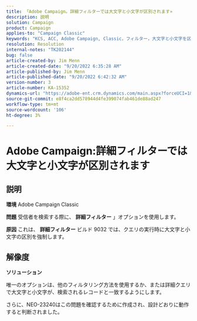 ```yaml
---
title: 「Adobe Campaign。詳細フィルターでは大文字と小文字が区別されます»
description: 説明
solution: Campaign
product: Campaign
applies-to: "Campaign Classic"
keywords: "KCS, ACC, Adobe Campaign, Classic，フィルター，大文字と小文字を区別，大文字と小文字を区別， NEO-23240"
resolution: Resolution
internal-notes: "TK202144"
bug: false
article-created-by: Jim Menn
article-created-date: "9/20/2022 6:35:28 AM"
article-published-by: Jim Menn
article-published-date: "9/20/2022 6:42:32 AM"
version-number: 3
article-number: KA-15352
dynamics-url: "https://adobe-ent.crm.dynamics.com/main.aspx?forceUCI=1&pagetype=entityrecord&etn=knowledgearticle&id=83173d65-ae38-ed11-9db1-0022480866ad"
source-git-commit: e8f4ca2dd578944d4fe399074fab461de88ad247
workflow-type: tm+mt
source-wordcount: '106'
ht-degree: 3%

---
```


# Adobe Campaign:詳細フィルターでは大文字と小文字が区別されます

## 説明


<b>環境</b>
Adobe Campaign Classic

<b>問題</b>
受信者を検索する際に、 <b>詳細フィルター</b> 」オプションを使用します。

<b>原因</b>
これは、 <b>詳細フィルター</b> ビルド 9032 では、クエリの実行時に大文字と小文字の区別を強制します。


## 解像度


<b>ソリューション</b>

唯一のオプションは、他のフィルタリング方法を使用するか、または詳細クエリで大文字と小文字が、検索されるレコードと一致するようにします。

さらに、NEO-23240はこの問題を確認するために作成され、設計どおりに動作すると判断されました。
